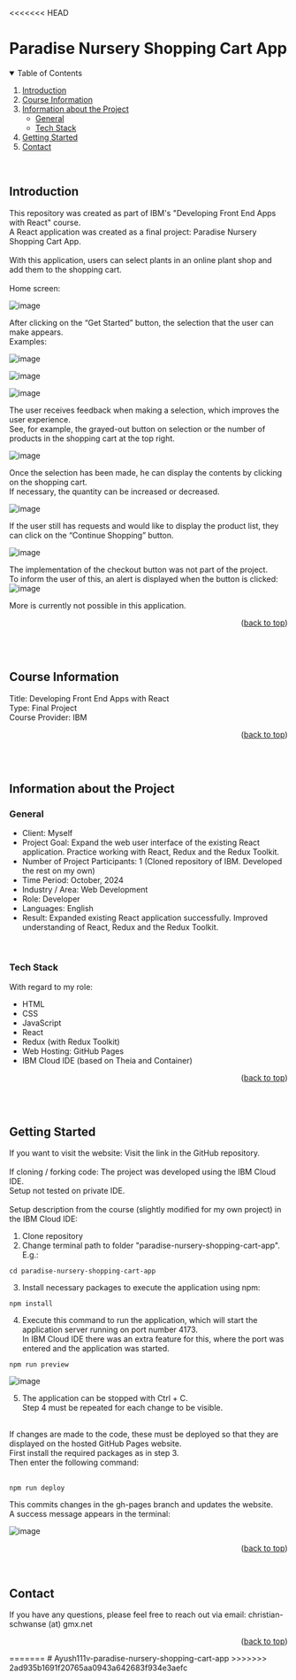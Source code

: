<<<<<<< HEAD
<!-- Improved compatibility of back to top link: See: https://github.com/othneildrew/Best-README-Template/pull/73 -->
<a id="readme-top"></a>

# Paradise Nursery Shopping Cart App
<!-- TABLE OF CONTENTS -->
<details open>
  <summary>Table of Contents</summary>
  <ol>
    <li><a href="#introduction">Introduction</a></li>
    <li><a href="#course-information">Course Information</a></li>
    <li>
      <a href="#information-about-the-project">Information about the Project</a>
      <ul>
        <li><a href="#general">General</a></li>
        <li><a href="#tech-stack">Tech Stack</a></li>
      </ul>
    </li>
    <li><a href="#getting-started">Getting Started</a></li>
    <li><a href="#contact">Contact</a></li>
  </ol>
</details>
<br>


## Introduction
This repository was created as part of IBM's "Developing Front End Apps with React" course.<br>
A React application was created as a final project: Paradise Nursery Shopping Cart App.<br>
<br>
With this application, users can select plants in an online plant shop and add them to the shopping cart.<br>
<br>
Home screen:<br>

![image](https://github.com/user-attachments/assets/4d5a768b-6c68-46f1-9875-8daea89773bd)

After clicking on the “Get Started” button, the selection that the user can make appears.<br>
Examples:<br>

![image](https://github.com/user-attachments/assets/7a78f93a-ec02-46f4-aec8-2f6040c35223)

![image](https://github.com/user-attachments/assets/f9a8bd57-291c-4200-8010-63bf7c4b63c9)

![image](https://github.com/user-attachments/assets/276093d8-41e2-490c-9cb9-a3bbafab7ca9)

The user receives feedback when making a selection, which improves the user experience.<br>
See, for example, the grayed-out button on selection or the number of products in the shopping cart at the top right.

![image](https://github.com/user-attachments/assets/8f2b9629-1b89-447e-a95f-0c0f57520caf)

Once the selection has been made, he can display the contents by clicking on the shopping cart.<br>
If necessary, the quantity can be increased or decreased.<br>

![image](https://github.com/user-attachments/assets/0d5067e2-044f-47a7-b423-3b03c9106ce9)

If the user still has requests and would like to display the product list, they can click on the “Continue Shopping” button.<br>

![image](https://github.com/user-attachments/assets/3acdfd10-b960-4679-8f73-bcb714d183d1)

The implementation of the checkout button was not part of the project.<br>
To inform the user of this, an alert is displayed when the button is clicked:<br>
![image](https://github.com/user-attachments/assets/87301988-5013-4640-95c1-980eeb931bef)

More is currently not possible in this application.
<p align="right">(<a href="#readme-top">back to top</a>)</p>
<br>
<br>



## Course Information
Title: Developing Front End Apps with React<br>
Type: Final Project<br>
Course Provider: IBM<br>
<p align="right">(<a href="#readme-top">back to top</a>)</p>
<br>
<br>



## Information about the Project
### General
- Client: Myself
- Project Goal: Expand the web user interface of the existing React application. Practice working with React, Redux and the Redux Toolkit.
- Number of Project Participants: 1 (Cloned repository of IBM. Developed the rest on my own)
- Time Period: October, 2024
- Industry / Area: Web Development
- Role: Developer
- Languages: English
- Result: Expanded existing React application successfully. Improved understanding of React, Redux and the Redux Toolkit.
<br>

### Tech Stack
With regard to my role:
- HTML
- CSS
- JavaScript
- React
- Redux (with Redux Toolkit)
- Web Hosting: GitHub Pages
- IBM Cloud IDE (based on Theia and Container)
<p align="right">(<a href="#readme-top">back to top</a>)</p>
<br>
<br>


## Getting Started
If you want to visit the website: Visit the link in the GitHub repository.<br>
<br>
If cloning / forking code: The project was developed using the IBM Cloud IDE.<br>
Setup not tested on private IDE.<br>
<br>
Setup description from the course (slightly modified for my own project) in the IBM Cloud IDE:<br>
1. Clone repository
2. Change terminal path to folder "paradise-nursery-shopping-cart-app". E.g.:
```
cd paradise-nursery-shopping-cart-app
```
3. Install necessary packages to execute the application using npm:
```
npm install
```
4. Execute this command to run the application, which will start the application server running on port number 4173.<br>
In IBM Cloud IDE there was an extra feature for this, where the port was entered and the application was started.<br>
```
npm run preview
```

![image](https://github.com/user-attachments/assets/f9315a0a-66b6-46e3-baae-143535d662fc)

5. The application can be stopped with Ctrl + C.<br>
Step 4 must be repeated for each change to be visible.<br>
<br>
If changes are made to the code, these must be deployed so that they are displayed on the hosted GitHub Pages website.<br>
First install the required packages as in step 3.<br>
Then enter the following command:<br>
<br>

```
npm run deploy
```

This commits changes in the gh-pages branch and updates the website.<br>
A success message appears in the terminal:<br>

![image](https://github.com/user-attachments/assets/fab6b039-34c0-4832-a1bd-c20295485ffb)

<p align="right">(<a href="#readme-top">back to top</a>)</p>
<br>


## Contact
If you have any questions, please feel free to reach out via email: christian-schwanse (at) gmx.net
<p align="right">(<a href="#readme-top">back to top</a>)</p>
=======
# Ayush111v-paradise-nursery-shopping-cart-app
>>>>>>> 2ad935b1691f20765aa0943a642683f934e3aefc
